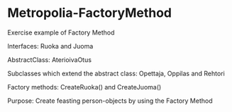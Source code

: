 # Metropolia-FactoryMethod


Exercise example of Factory Method


Interfaces: Ruoka and Juoma

AbstractClass: AterioivaOtus

Subclasses which extend the abstract class: Opettaja, Oppilas and Rehtori 

Factory methods: CreateRuoka() and CreateJuoma()

Purpose: Create feasting person-objects by using the Factory Method
